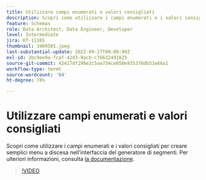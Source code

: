 ```yaml
---
title: Utilizzare campi enumerati e valori consigliati
description: Scopri come utilizzare i campi enumerati e i valori consigliati per creare semplici menu a discesa nell’interfaccia del generatore di segmenti.
feature: Schemas
role: Data Architect, Data Engineer, Developer
level: Intermediate
jira: KT-11165
thumbnail: 3409501.jpeg
last-substantial-update: 2022-09-27T00:00:00Z
exl-id: 3bc9ee9a-fcaf-42d3-9acb-c76632491825
source-git-commit: 42427df298e2c5ae734ce050e935378db51e66a1
workflow-type: tm+mt
source-wordcount: '64'
ht-degree: 78%

---
```


# Utilizzare campi enumerati e valori consigliati

Scopri come utilizzare i campi enumerati e i valori consigliati per creare semplici menu a discesa nell’interfaccia del generatore di segmenti. Per ulteriori informazioni, consulta [la documentazione](https://experienceleague.adobe.com/docs/experience-platform/xdm/ui/fields/enum.html).

>[!VIDEO](https://video.tv.adobe.com/v/3409501/?quality=12&learn=on)

